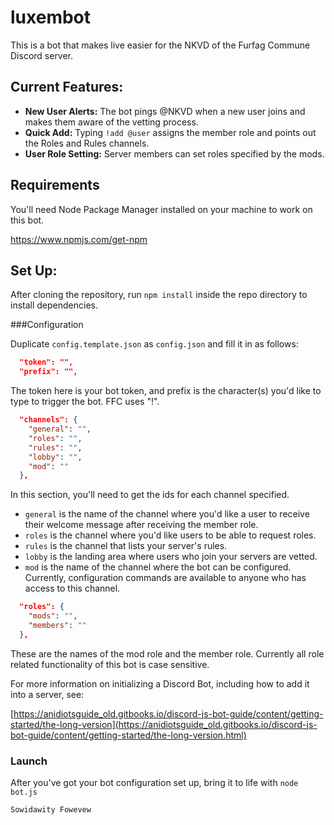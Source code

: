 # luxembot
This is a bot that makes live easier for the NKVD of the Furfag Commune Discord server.

## Current Features:
* **New User Alerts:** The bot pings @NKVD when a new user joins and makes them aware of the vetting process.
* **Quick Add:** Typing `!add @user` assigns the member role and points out the Roles and Rules channels.
* **User Role Setting:** Server members can set roles specified by the mods.

## Requirements
You'll need Node Package Manager installed on your machine to work on this bot.

https://www.npmjs.com/get-npm

## Set Up:
After cloning the repository, run `npm install` inside the repo directory to install dependencies. 

###Configuration

Duplicate `config.template.json` as `config.json` and fill it in as follows:  

```json
  "token": "",
  "prefix": "",
```
The token here is your bot token, and prefix is the character(s) you'd like to type to trigger the bot. FFC uses "!".

```json
  "channels": {
    "general": "",
    "roles": "",
    "rules": "",
    "lobby": "",
    "mod": ""
  },
```
In this section, you'll need to get the ids for each channel specified.
* `general` is the name of the channel where you'd like a user to receive their welcome message after receiving the member role.
* `roles` is the channel where you'd like users to be able to request roles.
* `rules` is the channel that lists your server's rules.
* `lobby` is the landing area where users who join your servers are vetted.
* `mod` is the name of the channel where the bot can be configured. Currently, configuration commands are available to anyone who has access to this channel.

```json
  "roles": {
    "mods": "",
    "members": ""
  },
```
These are the names of the mod role and the member role. Currently all role related functionality of this bot is case sensitive.

For more information on initializing a Discord Bot, including how to add it into a server, see: 
 
[https://anidiotsguide_old.gitbooks.io/discord-js-bot-guide/content/getting-started/the-long-version](https://anidiotsguide_old.gitbooks.io/discord-js-bot-guide/content/getting-started/the-long-version.html)
 
### Launch
After you've got your bot configuration set up, bring it to life with `node bot.js`


    Sowidawity Fowevew